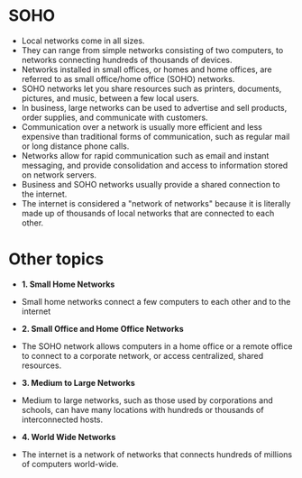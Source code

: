 # SOHO 

- Local networks come in all sizes.
- They can range from simple networks consisting of two computers, to networks connecting hundreds of thousands of devices.
- Networks installed in small offices, or homes and home offices, are referred to as small office/home office (SOHO) networks.
- SOHO networks let you share resources such as printers, documents, pictures, and music, between a few local users.
- In business, large networks can be used to advertise and sell products, order supplies, and communicate with customers.
- Communication over a network is usually more efficient and less expensive than traditional forms of communication, such as regular mail or long distance phone calls. 
- Networks allow for rapid communication such as email and instant messaging, and provide consolidation and access to information stored on network servers.
- Business and SOHO networks usually provide a shared connection to the internet. 
- The internet is considered a "network of networks" because it is literally made up of thousands of local networks that are connected to each other.

# Other topics

- **1. Small Home Networks**

- Small home networks connect a few computers to each other and to the internet 



- **2. Small Office and Home Office Networks**

-  The SOHO network allows computers in a home office or a remote office to connect to a corporate network, or access centralized, shared resources.


- **3. Medium to Large Networks**

- Medium to large networks, such as those used by corporations and schools, can have many locations with hundreds or thousands of interconnected hosts.
 
- **4. World Wide Networks**

- The internet is a network of networks that connects hundreds of millions of computers world-wide.
